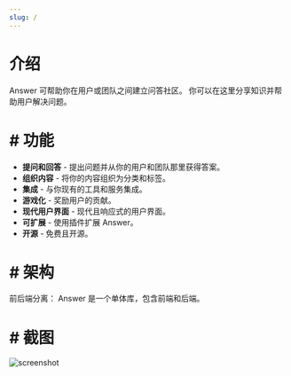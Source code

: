 ```yaml
---
slug: /
---
```


#  介绍

Answer 可帮助你在用户或团队之间建立问答社区。 你可以在这里分享知识并帮助用户解决问题。

# # 功能

- **提问和回答** - 提出问题并从你的用户和团队那里获得答案。
- **组织内容** - 将你的内容组织为分类和标签。
- **集成** - 与你现有的工具和服务集成。
- **游戏化** - 奖励用户的贡献。
- **现代用户界面** - 现代且响应式的用户界面。
- **可扩展** - 使用插件扩展 Answer。
- **开源** - 免费且开源。

# # 架构

前后端分离： Answer 是一个单体库，包含前端和后端。

# # 截图

![screenshot](/img/screenshot.png)
